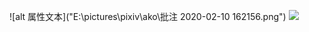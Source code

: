 ![alt 属性文本]("E:\pictures\pixiv\ako\批注 2020-02-10 162156.png")
![](https://github-readme-stats.vercel.app/api?username=nightcrawler7&theme=dark)
